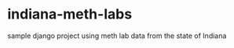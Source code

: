 indiana-meth-labs
=================

sample django project using meth lab data from the state of Indiana

